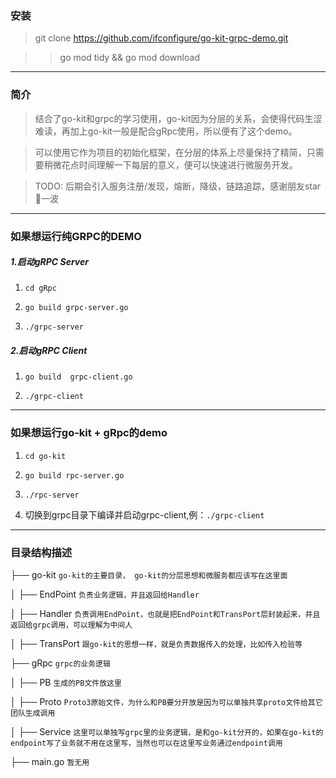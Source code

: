 ### 安装
>git clone https://github.com/ifconfigure/go-kit-grpc-demo.git

>>go mod tidy  && go mod download
---

### 简介
> 结合了go-kit和grpc的学习使用，go-kit因为分层的关系，会使得代码生涩难读，再加上go-kit一般是配合gRpc使用，所以便有了这个demo。

> 可以使用它作为项目的初始化框架，在分层的体系上尽量保持了精简，只需要稍微花点时间理解一下每层的意义，便可以快速进行微服务开发。

> TODO: 后期会引入服务注册/发现，熔断，降级，链路追踪，感谢朋友star💖一波

----

### 如果想运行纯GRPC的DEMO

##### 1.启动gRPC Server
1) ```cd gRpc```

2) ```go build grpc-server.go```

3) ```./grpc-server```

##### 2.启动gRPC Client
1) ```go build  grpc-client.go```

2) ```./grpc-client```

---


### 如果想运行go-kit + gRpc的demo
1) ```cd go-kit```

2) ```go build rpc-server.go```

3) ```./rpc-server```

4) 切换到grpc目录下编译并启动grpc-client,例：```./grpc-client```


---

### 目录结构描述

├── go-kit
`go-kit的主要目录， go-kit的分层思想和微服务都应该写在这里面`

│   ├── EndPoint
`负责业务逻辑，并且返回给Handler`

│   ├── Handler
`负责调用EndPoint，也就是把EndPoint和TransPort层封装起来，并且返回给grpc调用，可以理解为中间人`

│   ├── TransPort
`跟go-kit的思想一样，就是负责数据传入的处理，比如传入检验等`

├── gRpc
`grpc的业务逻辑`

│   ├── PB
`生成的PB文件放这里`

│   ├── Proto
`Proto3原始文件，为什么和PB要分开放是因为可以单独共享proto文件给其它团队生成调用`

│   ├── Service
`这里可以单独写grpc里的业务逻辑，是和go-kit分开的，如果在go-kit的endpoint写了业务就不用在这里写，当然也可以在这里写业务通过endpoint调用`

├── main.go
`暂无用`


